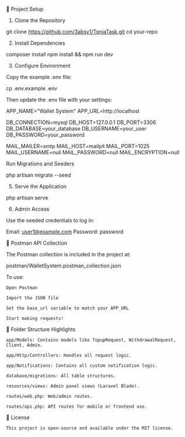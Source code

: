 🚀 Project Setup
1. Clone the Repository

git clone https://github.com/3absy1/TqniaTask.git
cd your-repo

2. Install Dependencies

composer install
npm install && npm run dev

3. Configure Environment

Copy the example .env file:

cp .env.example .env

Then update the .env file with your settings:

APP_NAME="Wallet System"
APP_URL=http://localhost

DB_CONNECTION=mysql
DB_HOST=127.0.0.1
DB_PORT=3306
DB_DATABASE=your_database
DB_USERNAME=your_user
DB_PASSWORD=your_password

MAIL_MAILER=smtp
MAIL_HOST=mailpit
MAIL_PORT=1025
MAIL_USERNAME=null
MAIL_PASSWORD=null
MAIL_ENCRYPTION=null

Run Migrations and Seeders

php artisan migrate --seed

5. Serve the Application

php artisan serve

6. Admin Access

Use the seeded credentials to log in:

Email: user1@example.com
Password: password

🧪 Postman API Collection

The Postman collection is included in the project at:

postman/WalletSystem.postman_collection.json

To use:

    Open Postman

    Import the JSON file

    Set the base_url variable to match your APP_URL

    Start making requests!

📂 Folder Structure Highlights

    app/Models: Contains models like TopupRequest, WithdrawalRequest, Client, Admin.

    app/Http/Controllers: Handles all request logic.

    app/Notifications: Contains all custom notification logic.

    database/migrations: All table structures.

    resources/views: Admin panel views (Laravel Blade).

    routes/web.php: Web/admin routes.

    routes/api.php: API routes for mobile or frontend use.

📄 License

    This project is open-source and available under the MIT license.
